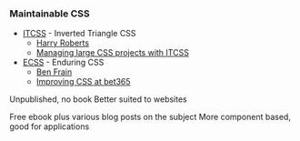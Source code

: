 ### Maintainable CSS

* [ITCSS](http://itcss.io/) - Inverted Triangle CSS
  * [Harry Roberts](https://csswizardry.com/)
  * [Managing large CSS projects with ITCSS](http://www.creativebloq.com/web-design/manage-large-css-projects-itcss-101517528)
* [ECSS](http://ecss.io/) - Enduring CSS
  * [Ben Frain](https://benfrain.com/)
  * [Improving CSS at bet365](http://bet365techblog.com/improving-css-at-bet365)

<aside class="notes">
Unpublished, no book
Better suited to websites

Free ebook plus various blog posts on the subject
More component based, good for applications
</aside>